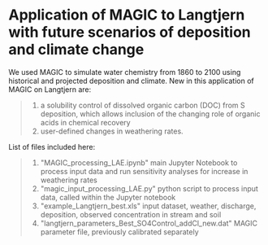# Application of MAGIC to Langtjern with future scenarios of deposition and climate change

We used MAGIC to simulate water chemistry from 1860 to 2100 using historical and projected deposition and climate. 
New in this application of MAGIC on Langtjern are:
>1) a solubility control of dissolved organic carbon (DOC) from S deposition, which allows inclusion of the changing role of organic acids in chemical recovery
>2) user-defined changes in weathering rates.

List of files included here:
>1) "MAGIC_processing_LAE.ipynb" main Jupyter Notebook to process input data and run sensitivity analyses for increase in weathering rates
>2) "magic_input_processing_LAE.py" python script to process input data, called within the Jupyter notebook
>3) "example_Langtjern_best.xls" input dataset, weather, discharge, deposition, observed concentration in stream and soil
>4) "langtjern_parameters_Best_SO4Control_addCl_new.dat" MAGIC parameter file, previously calibrated separately

